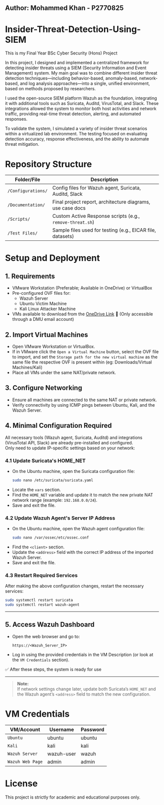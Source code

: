 ## Author: Mohammed Khan - P2770825

# Insider-Threat-Detection-Using-SIEM
This is my Final Year BSc Cyber Security (Hons) Project

In this project, I designed and implemented a centralized framework for detecting insider threats using a SIEM (Security Information and Event Management) system.
My main goal was to combine different insider threat detection techniques—including behavior-based, anomaly-based, network-based, and log analysis approaches—into a single, unified environment, based on methods proposed by researchers.

I used the open-source SIEM platform Wazuh as the foundation, integrating it with additional tools such as Suricata, Auditd, VirusTotal, and Slack. These integrations allowed the system to monitor both host activities and network traffic, providing real-time threat detection, alerting, and automated responses.

To validate the system, I simulated a variety of insider threat scenarios within a virtualized lab environment. The testing focused on evaluating detection accuracy, response effectiveness, and the ability to automate threat mitigation.

# Repository Structure

| Folder/File        | Description                                                 |
|--------------------|-------------------------------------------------------------|
| `/Configurations/` | Config files for Wazuh agent, Suricata, Auditd, Slack        |
| `/Documentation/`  | Final project report, architecture diagrams, use case docs  |
| `/Scripts/`        | Custom Active Response scripts (e.g., `remove-threat.sh`)    |
| `/Test Files/`     | Sample files used for testing (e.g., EICAR file, datasets)   |



# Setup and Deployment
## 1. Requirements
- VMware Workstation (Preferable; Available in OneDrive) or VirtualBox
- Pre-configured OVF files for:
  - Wazuh Server
  - Ubuntu Victim Machine
  - Kali Linux Attacker Machine
- VMs available to download from the [OneDrive Link](https://demontfortuniversity-my.sharepoint.com/:f:/g/personal/p2770825_my365_dmu_ac_uk/EnriMTRj0xVKmDrseTGggsIBmfGkm3_rPf62gnw6kMfBbw?e=kq68qG) 🚀 (Only accessible through a DMU email account)

## 2. Import Virtual Machines
- Open VMware Workstation or VirtualBox.
- If in VMware click the `Open a Virtual Machine` button, select the OVF file to import, and set the `Storage path for the new virtual machine` as the same file the respective OVF is present within (eg: Downloads/Virtual Machines/Kali)
- Place all VMs under the same NAT/private network.

## 3. Configure Networking
- Ensure all machines are connected to the same NAT or private network.
- Verify connectivity by using ICMP pings between Ubuntu, Kali, and the Wazuh Server.

## 4. Minimal Configuration Required
All necessary tools (Wazuh agent, Suricata, Auditd) and integrations (VirusTotal API, Slack) are already pre-installed and configured.  
Only need to update IP-specific settings based on your network:

### 4.1 Update Suricata's HOME_NET
- On the Ubuntu machine, open the Suricata configuration file:
  ```bash
  sudo nano /etc/suricata/suricata.yaml
  ```
- Locate the `vars` section.
- Find the `HOME_NET` variable and update it to match the new private NAT network range (example: `192.168.0.0/24`).
- Save and exit the file.

### 4.2 Update Wazuh Agent's Server IP Address
- On the Ubuntu machine, open the Wazuh agent configuration file:
  ```bash
  sudo nano /var/ossec/etc/ossec.conf
  ```
- Find the `<client>` section.
- Update the `<address>` field with the correct IP address of the imported Wazuh Server.
- Save and exit the file.

### 4.3 Restart Required Services
After making the above configuration changes, restart the necessary services:
```bash
sudo systemctl restart suricata
sudo systemctl restart wazuh-agent
```

---

## 5. Access Wazuh Dashboard
- Open the web browser and go to:
  ```
  https://<Wazuh_Server_IP>
  ```
- Log in using the provided credentials in the VM Description (or look at the `VM Credentials` section).

✅ After these steps, the system is ready for use

---

> **Note:**  
> If network settings change later, update both Suricata’s `HOME_NET` and the Wazuh agent’s `<address>` field to match the new configuration.

# VM Credentials

| VM/Account        | Username            | Password                                     |
|--------------------|--------------------|----------------------------------------|
| `Ubuntu` | ubuntu        | ubuntu |
| `Kali`  | kali  | kali |
| `Wazuh Server`        | wazuh-user | wazuh |
| `Wazuh Web Page`     | admin   | admin |

# License
This project is strictly for academic and educational purposes only.
